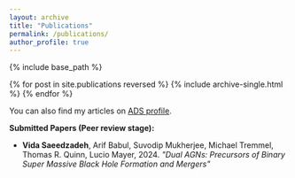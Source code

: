 ```yaml
---
layout: archive
title: "Publications"
permalink: /publications/
author_profile: true
---
```

{% include base_path %}

{% for post in site.publications reversed %}
  {% include archive-single.html %}
{% endfor %}

<p>You can also find my articles on <a href="https://ui.adsabs.harvard.edu/search/q=author%3A%22Saeedzadeh%2C%20Vida%22&amp;sort=date%20desc%2C%20bibcode%20desc&amp;p_=0">ADS profile</a>.</p>

<p><strong>Submitted Papers (Peer review stage):</strong></p>

<ul>
	<li><strong>Vida Saeedzadeh</strong>, Arif Babul, Suvodip Mukherjee, Michael Tremmel, Thomas R. Quinn, Lucio Mayer, 2024. <em>&quot;Dual AGNs: Precursors of Binary Super Massive Black Hole Formation and Mergers&quot;</em></li>
</ul>
